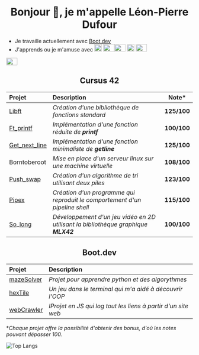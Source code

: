        
<h1 align="center">Bonjour 👋, je m'appelle Léon-Pierre Dufour </h1>


- Je travaille actuellement avec [Boot.dev](https://www.boot.dev/)
- J'apprends ou je m'amuse avec <img src="https://cdn.jsdelivr.net/gh/devicons/devicon/icons/c/c-original.svg" height="20" width="20" /> <img src="https://cdn.jsdelivr.net/gh/devicons/devicon@latest/icons/python/python-original.svg" height="20" width="30"/><img src="https://cdn.jsdelivr.net/gh/devicons/devicon@latest/icons/go/go-original.svg" height="20" width="30"/>
<img src="https://cdn.jsdelivr.net/gh/devicons/devicon/icons/typescript/typescript-original.svg" height="20" width="20" /> <img src="https://cdn.jsdelivr.net/gh/devicons/devicon/icons/linux/linux-original.svg" height="20" width="30" />
<a href="https://www.linkedin.com/in/l-pdufour">
    <img src="https://cdn.jsdelivr.net/gh/devicons/devicon@latest/icons/linkedin/linkedin-original.svg" height="20" width="30"/>
</a>

<h2 align="center">Cursus 42 </h2>

<div align="center">

| Projet | Description | Note* |
| :--------------- | :--------------- | :---------------: |
| [Libft](https://github.com/L-PDufour/libft)    | _Création d'une bibliothèque de fonctions standard_    | __125/100__  |
| [Ft_printf](https://github.com/L-PDufour/ft_printf)   | _Implémentation d'une fonction réduite de __printf___   | __100/100__   |
| [Get_next_line](https://github.com/L-PDufour/get_next_line)    | _Implémentation d'une fonction minimaliste de __getline___    | __125/100__    
| Borntoberoot   |  _Mise en place d'un serveur linux sur une machine virtuelle_   | __108/100__     |
| [Push_swap](https://github.com/L-PDufour/Push_swap)   | _Création d'un algorithme de tri utilisant deux piles_     | __123/100__     |
| [Pipex](https://github.com/L-PDufour/Pipex)   | _Création d'un programme qui reproduit le comportement d'un pipeline shell_  | __115/100__     |
| [So_long](https://github.com/L-PDufour/so_long)   | _Développement d'un jeu vidéo en 2D utilisant la bibliothèque graphique __MLX42___    | __100/100__     |


</div>

<h2 align="center">Boot.dev </h2>

<div align="center">

| Projet | Description |
| :--------------- | :--------------- |
| [mazeSolver](https://github.com/L-PDufour/mazeSolver) | _Projet pour apprendre python et des algorythmes_ |
| [hexTile](https://github.com/L-PDufour/hexTile) | _Un jeu dans le terminal qui m'a aidé à découvrir l'OOP_ |
| [webCrawler](https://github.com/L-PDufour/webCrawler) | _IProjet en JS qui log tout les liens à partir d'un site web_ |

</div>


**Chaque projet offre la possibilité d'obtenir des bonus, d'où les notes pouvant dépasser 100.*

![Top Langs](https://github-readme-stats.vercel.app/api/top-langs/?username=l-pdufour&langs_count=5&layout=compact&size_weight=0.5&count_weight=0.5)

